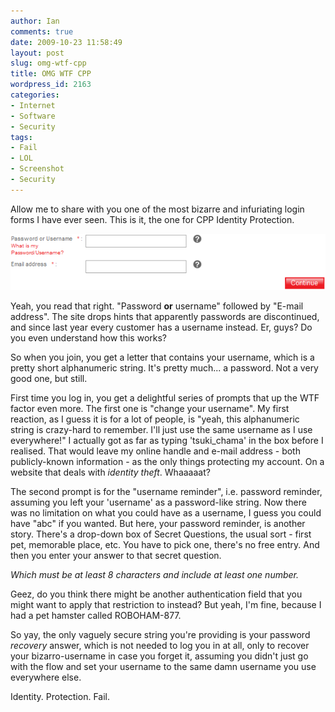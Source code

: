 ```yaml
---
author: Ian
comments: true
date: 2009-10-23 11:58:49
layout: post
slug: omg-wtf-cpp
title: OMG WTF CPP
wordpress_id: 2163
categories:
- Internet
- Software
- Security
tags:
- Fail
- LOL
- Screenshot
- Security
---
```


Allow me to share with you one of the most bizarre and infuriating login forms I have ever seen.  This is it, the one for CPP Identity Protection.

![CPP Identity Protection Login Form](/img/blog/2009/10/cpplogin.png)

Yeah, you read that right.  "Password **or** username" followed by "E-mail address".  The site drops hints that apparently passwords are discontinued, and since last year every customer has a username instead.  Er, guys?  Do you even understand how this works?

So when you join, you get a letter that contains your username, which is a pretty short alphanumeric string.  It's pretty much... a password.  Not a very good one, but still.

First time you log in, you get a delightful series of prompts that up the WTF factor even more.  The first one is "change your username".  My first reaction, as I guess it is for a lot of people, is "yeah, this alphanumeric string is crazy-hard to remember.  I'll just use the same username as I use everywhere!"  I actually got as far as typing 'tsuki_chama' in the box before I realised.  That would leave my online handle and e-mail address - both publicly-known information - as the only things protecting my account.  On a website that deals with _identity theft_.  Whaaaaat?

The second prompt is for the "username reminder", i.e. password reminder, assuming you left your 'username' as a password-like string.  Now there was no limitation on what you could have as a username, I guess you could have "abc" if you wanted.  But here, your password reminder, is another story.  There's a drop-down box of Secret Questions, the usual sort - first pet, memorable place, etc. You have to pick one, there's no free entry.  And then you enter your answer to that secret question.

_Which must be at least 8 characters and include at least one number._

Geez, do you think there might be another authentication field that you might want to apply that restriction to instead?  But yeah, I'm fine, because I had a pet hamster called ROBOHAM-877.

So yay, the only vaguely secure string you're providing is your password _recovery_ answer, which is not needed to log you in at all, only to recover your bizarro-username in case you forget it, assuming you didn't just go with the flow and set your username to the same damn username you use everywhere else.

Identity.  Protection.  Fail.
